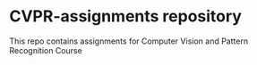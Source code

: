# CVPR-assignments repository

This repo contains assignments for Computer Vision and Pattern Recognition Course
